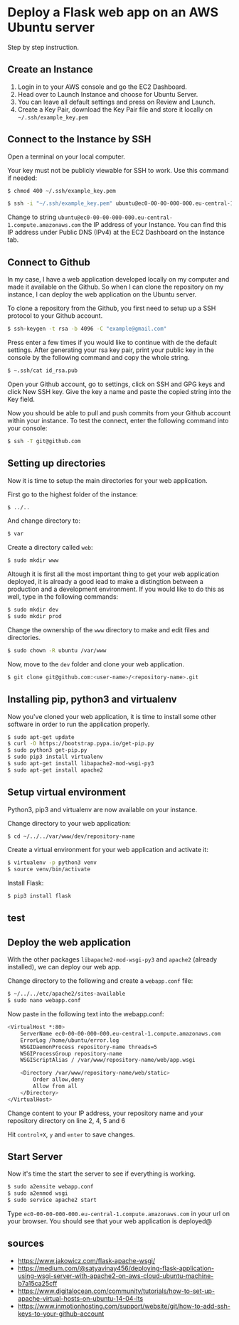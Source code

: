 # Deploy a Flask web app on an AWS Ubuntu server

Step by step instruction.

## Create an Instance

1. Login in to your AWS console and go the EC2 Dashboard.
2. Head over to Launch Instance and choose for Ubuntu Server.
3. You can leave all default settings and press on Review and Launch.
4. Create a Key Pair, download the Key Pair file and store it locally on
`~/.ssh/example_key.pem`

## Connect to the Instance by SSH

Open a terminal on your local computer.

Your key must not be publicly viewable for SSH to work. Use this command if
needed:

```bash
$ chmod 400 ~/.ssh/example_key.pem
```


```bash
$ ssh -i "~/.ssh/example_key.pem" ubuntu@ec0-00-00-000-000.eu-central-1.compute.amazonaws.com
```

Change to string `ubuntu@ec0-00-00-000-000.eu-central-1.compute.amazonaws.com`
the IP address of your Instance. You can find this IP address under Public DNS
(IPv4) at the EC2 Dashboard on the Instance tab.

## Connect to Github

In my case, I have a web application developed locally on my computer and made
it available on the Github. So when I can clone the repository on my instance,
I can deploy the web application on the Ubuntu server.

To clone a repository from the Github, you first need to setup up a SSH protocol
to your Github account.

```bash
$ ssh-keygen -t rsa -b 4096 -C "example@gmail.com"
```

Press enter a few times if you would like to continue with de the default
settings. After generating your rsa key pair, print your public key in the
console by the following command and copy the whole string.

```bash
$ ~.ssh/cat id_rsa.pub
```

Open your Github account, go to settings, click on SSH and GPG keys and click
New SSH key. Give the key a name and paste the copied string into the Key field.

Now you should be able to pull and push commits from your Github account within
your instance. To test the connect, enter the following command into your
console:

```bash
$ ssh -T git@github.com
```

## Setting up directories

Now it is time to setup the main directories for your web application.

First go to the highest folder of the instance:

```bash
$ ../..
```

And change directory to:

```bash
$ var
```

Create a directory called `web`:

```bash
$ sudo mkdir www
```

Altough it is first all the most important thing to get your web application
deployed, it is already a good iead to make a distingtion between a production
and a development environment. If you would like to do this as well, type in
the following commands:

```bash
$ sudo mkdir dev
$ sudo mkdir prod
```

Change the ownership of the `www` directory to make and edit files and
directories.

```bash
$ sudo chown -R ubuntu /var/www
```

Now, move to the `dev` folder and clone your web application.

```bash
$ git clone git@github.com:<user-name>/<repository-name>.git
```

## Installing pip, python3 and virtualenv

Now you've cloned your web application, it is time to install some other
software in order to run the application properly.

```bash
$ sudo apt-get update
$ curl -O https://bootstrap.pypa.io/get-pip.py
$ sudo python3 get-pip.py
$ sudo pip3 install virtualenv
$ sudo apt-get install libapache2-mod-wsgi-py3
$ sudo apt-get install apache2
```

## Setup virtual environment

Python3, pip3 and virtualenv are now available on your instance.

Change directory to your web application:

```bash
$ cd ~/../../var/www/dev/repository-name
```

Create a virtual environment for your web application and activate it:

```bash
$ virtualenv -p python3 venv
$ source venv/bin/activate
```

Install Flask:

```bash
$ pip3 install flask
```

## test


## Deploy the web application

With the other packages `libapache2-mod-wsgi-py3` and `apache2` (already
installed), we can deploy our web app.

Change directory to the following and create a `webapp.conf` file:

```bash
$ ~/../../etc/apache2/sites-available
$ sudo nano webapp.conf
```

Now paste in the following text into the webapp.conf:

```bash
<VirtualHost *:80>
    ServerName ec0-00-00-000-000.eu-central-1.compute.amazonaws.com
    ErrorLog /home/ubuntu/error.log
    WSGIDaemonProcess repository-name threads=5
    WSGIProcessGroup repository-name
    WSGIScriptAlias / /var/www/repository-name/web/app.wsgi

    <Directory /var/www/repository-name/web/static>
        Order allow,deny
        Allow from all
    </Directory>
</VirtualHost>
```

Change content to your IP address, your repository name and your repository
directory on line 2, 4, 5 and 6

Hit `control+X`, `y` and `enter` to save changes.

## Start Server

Now it's time the start the server to see if everything is working.

```bash
$ sudo a2ensite webapp.conf
$ sudo a2enmod wsgi
$ sudo service apache2 start
```

Type `ec0-00-00-000-000.eu-central-1.compute.amazonaws.com` in your url on your
browser. You should see that your web application is deployed@

## sources

- https://www.jakowicz.com/flask-apache-wsgi/
- https://medium.com/@satyavinay456/deploying-flask-application-using-wsgi-server-with-apache2-on-aws-cloud-ubuntu-machine-b7a15ca25cff
- https://www.digitalocean.com/community/tutorials/how-to-set-up-apache-virtual-hosts-on-ubuntu-14-04-lts
- https://www.inmotionhosting.com/support/website/git/how-to-add-ssh-keys-to-your-github-account
